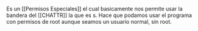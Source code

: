 Es un [[Permisos Especiales]] el cual basicamente nos permite usar la bandera del [[CHATTR]] la que es s. Hace que podamos usar el programa con permisos de root aunque seamos un usuario normal, sin root.
